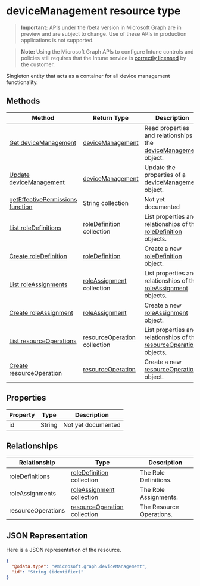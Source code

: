 ﻿# deviceManagement resource type

> **Important:** APIs under the /beta version in Microsoft Graph are in preview and are subject to change. Use of these APIs in production applications is not supported.

> **Note:** Using the Microsoft Graph APIs to configure Intune controls and policies still requires that the Intune service is [correctly licensed](https://go.microsoft.com/fwlink/?linkid=839381) by the customer.

Singleton entity that acts as a container for all device management functionality.
## Methods
|Method|Return Type|Description|
|---|---|---|
|[Get deviceManagement](../api/intune_rbac_devicemanagement_get.md)|[deviceManagement](../resources/intune_rbac_devicemanagement.md)|Read properties and relationships of the [deviceManagement](../resources/intune_rbac_devicemanagement.md) object.|
|[Update deviceManagement](../api/intune_rbac_devicemanagement_update.md)|[deviceManagement](../resources/intune_rbac_devicemanagement.md)|Update the properties of a [deviceManagement](../resources/intune_rbac_devicemanagement.md) object.|
|[getEffectivePermissions function](../api/intune_rbac_devicemanagement_geteffectivepermissions.md)|String collection|Not yet documented|
|[List roleDefinitions](../api/intune_rbac_roledefinition_list.md)|[roleDefinition](../resources/intune_rbac_roledefinition.md) collection|List properties and relationships of the [roleDefinition](../resources/intune_rbac_roledefinition.md) objects.|
|[Create roleDefinition](../api/intune_rbac_roledefinition_create.md)|[roleDefinition](../resources/intune_rbac_roledefinition.md)|Create a new [roleDefinition](../resources/intune_rbac_roledefinition.md) object.|
|[List roleAssignments](../api/intune_rbac_roleassignment_list.md)|[roleAssignment](../resources/intune_rbac_roleassignment.md) collection|List properties and relationships of the [roleAssignment](../resources/intune_rbac_roleassignment.md) objects.|
|[Create roleAssignment](../api/intune_rbac_roleassignment_create.md)|[roleAssignment](../resources/intune_rbac_roleassignment.md)|Create a new [roleAssignment](../resources/intune_rbac_roleassignment.md) object.|
|[List resourceOperations](../api/intune_rbac_resourceoperation_list.md)|[resourceOperation](../resources/intune_rbac_resourceoperation.md) collection|List properties and relationships of the [resourceOperation](../resources/intune_rbac_resourceoperation.md) objects.|
|[Create resourceOperation](../api/intune_rbac_resourceoperation_create.md)|[resourceOperation](../resources/intune_rbac_resourceoperation.md)|Create a new [resourceOperation](../resources/intune_rbac_resourceoperation.md) object.|

## Properties
|Property|Type|Description|
|---|---|---|
|id|String|Not yet documented|

## Relationships
|Relationship|Type|Description|
|---|---|---|
|roleDefinitions|[roleDefinition](../resources/intune_rbac_roledefinition.md) collection|The Role Definitions.|
|roleAssignments|[roleAssignment](../resources/intune_rbac_roleassignment.md) collection|The Role Assignments.|
|resourceOperations|[resourceOperation](../resources/intune_rbac_resourceoperation.md) collection|The Resource Operations.|

## JSON Representation
Here is a JSON representation of the resource.
<!-- {
  "blockType": "resource",
  "keyProperty": "id",
  "@odata.type": "microsoft.graph.deviceManagement"
}
-->
```json
{
  "@odata.type": "#microsoft.graph.deviceManagement",
  "id": "String (identifier)"
}
```



